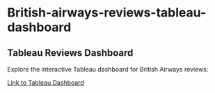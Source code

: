 # British-airways-reviews-tableau-dashboard

## Tableau Reviews Dashboard

Explore the interactive Tableau dashboard for British Airways reviews:

[Link to Tableau Dashboard](https://public.tableau.com/views/BritishAirwaysReviews_Dashboard_17081887210360/BritishAirwaysReviews?:language=en-US&:sid=&:display_count=n&:origin=viz_share_link)
